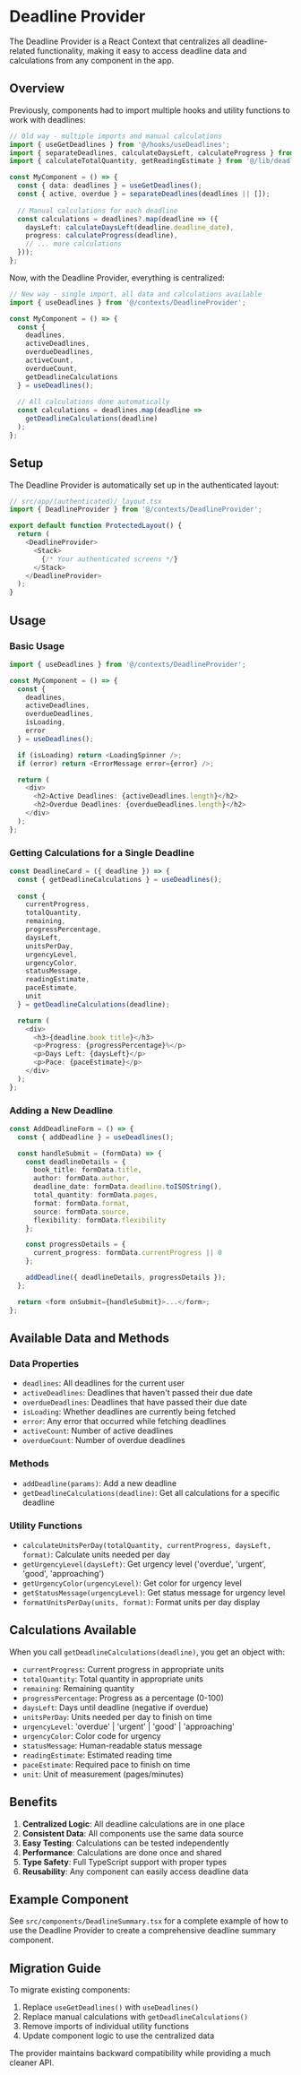 # Deadline Provider

The Deadline Provider is a React Context that centralizes all deadline-related functionality, making it easy to access deadline data and calculations from any component in the app.

## Overview

Previously, components had to import multiple hooks and utility functions to work with deadlines:

```typescript
// Old way - multiple imports and manual calculations
import { useGetDeadlines } from '@/hooks/useDeadlines';
import { separateDeadlines, calculateDaysLeft, calculateProgress } from '@/lib/deadlineUtils';
import { calculateTotalQuantity, getReadingEstimate } from '@/lib/deadlineCalculations';

const MyComponent = () => {
  const { data: deadlines } = useGetDeadlines();
  const { active, overdue } = separateDeadlines(deadlines || []);
  
  // Manual calculations for each deadline
  const calculations = deadlines?.map(deadline => ({
    daysLeft: calculateDaysLeft(deadline.deadline_date),
    progress: calculateProgress(deadline),
    // ... more calculations
  }));
};
```

Now, with the Deadline Provider, everything is centralized:

```typescript
// New way - single import, all data and calculations available
import { useDeadlines } from '@/contexts/DeadlineProvider';

const MyComponent = () => {
  const { 
    deadlines, 
    activeDeadlines, 
    overdueDeadlines, 
    activeCount, 
    overdueCount,
    getDeadlineCalculations 
  } = useDeadlines();
  
  // All calculations done automatically
  const calculations = deadlines.map(deadline => 
    getDeadlineCalculations(deadline)
  );
};
```

## Setup

The Deadline Provider is automatically set up in the authenticated layout:

```typescript
// src/app/(authenticated)/_layout.tsx
import { DeadlineProvider } from '@/contexts/DeadlineProvider';

export default function ProtectedLayout() {
  return (
    <DeadlineProvider>
      <Stack>
        {/* Your authenticated screens */}
      </Stack>
    </DeadlineProvider>
  );
}
```

## Usage

### Basic Usage

```typescript
import { useDeadlines } from '@/contexts/DeadlineProvider';

const MyComponent = () => {
  const { 
    deadlines, 
    activeDeadlines, 
    overdueDeadlines, 
    isLoading, 
    error 
  } = useDeadlines();

  if (isLoading) return <LoadingSpinner />;
  if (error) return <ErrorMessage error={error} />;

  return (
    <div>
      <h2>Active Deadlines: {activeDeadlines.length}</h2>
      <h2>Overdue Deadlines: {overdueDeadlines.length}</h2>
    </div>
  );
};
```

### Getting Calculations for a Single Deadline

```typescript
const DeadlineCard = ({ deadline }) => {
  const { getDeadlineCalculations } = useDeadlines();
  
  const {
    currentProgress,
    totalQuantity,
    remaining,
    progressPercentage,
    daysLeft,
    unitsPerDay,
    urgencyLevel,
    urgencyColor,
    statusMessage,
    readingEstimate,
    paceEstimate,
    unit
  } = getDeadlineCalculations(deadline);

  return (
    <div>
      <h3>{deadline.book_title}</h3>
      <p>Progress: {progressPercentage}%</p>
      <p>Days Left: {daysLeft}</p>
      <p>Pace: {paceEstimate}</p>
    </div>
  );
};
```

### Adding a New Deadline

```typescript
const AddDeadlineForm = () => {
  const { addDeadline } = useDeadlines();

  const handleSubmit = (formData) => {
    const deadlineDetails = {
      book_title: formData.title,
      author: formData.author,
      deadline_date: formData.deadline.toISOString(),
      total_quantity: formData.pages,
      format: formData.format,
      source: formData.source,
      flexibility: formData.flexibility
    };

    const progressDetails = {
      current_progress: formData.currentProgress || 0
    };

    addDeadline({ deadlineDetails, progressDetails });
  };

  return <form onSubmit={handleSubmit}>...</form>;
};
```

## Available Data and Methods

### Data Properties

- `deadlines`: All deadlines for the current user
- `activeDeadlines`: Deadlines that haven't passed their due date
- `overdueDeadlines`: Deadlines that have passed their due date
- `isLoading`: Whether deadlines are currently being fetched
- `error`: Any error that occurred while fetching deadlines
- `activeCount`: Number of active deadlines
- `overdueCount`: Number of overdue deadlines

### Methods

- `addDeadline(params)`: Add a new deadline
- `getDeadlineCalculations(deadline)`: Get all calculations for a specific deadline

### Utility Functions

- `calculateUnitsPerDay(totalQuantity, currentProgress, daysLeft, format)`: Calculate units needed per day
- `getUrgencyLevel(daysLeft)`: Get urgency level ('overdue', 'urgent', 'good', 'approaching')
- `getUrgencyColor(urgencyLevel)`: Get color for urgency level
- `getStatusMessage(urgencyLevel)`: Get status message for urgency level
- `formatUnitsPerDay(units, format)`: Format units per day display

## Calculations Available

When you call `getDeadlineCalculations(deadline)`, you get an object with:

- `currentProgress`: Current progress in appropriate units
- `totalQuantity`: Total quantity in appropriate units
- `remaining`: Remaining quantity
- `progressPercentage`: Progress as a percentage (0-100)
- `daysLeft`: Days until deadline (negative if overdue)
- `unitsPerDay`: Units needed per day to finish on time
- `urgencyLevel`: 'overdue' | 'urgent' | 'good' | 'approaching'
- `urgencyColor`: Color code for urgency
- `statusMessage`: Human-readable status message
- `readingEstimate`: Estimated reading time
- `paceEstimate`: Required pace to finish on time
- `unit`: Unit of measurement (pages/minutes)

## Benefits

1. **Centralized Logic**: All deadline calculations are in one place
2. **Consistent Data**: All components use the same data source
3. **Easy Testing**: Calculations can be tested independently
4. **Performance**: Calculations are done once and shared
5. **Type Safety**: Full TypeScript support with proper types
6. **Reusability**: Any component can easily access deadline data

## Example Component

See `src/components/DeadlineSummary.tsx` for a complete example of how to use the Deadline Provider to create a comprehensive deadline summary component.

## Migration Guide

To migrate existing components:

1. Replace `useGetDeadlines()` with `useDeadlines()`
2. Replace manual calculations with `getDeadlineCalculations()`
3. Remove imports of individual utility functions
4. Update component logic to use the centralized data

The provider maintains backward compatibility while providing a much cleaner API. 